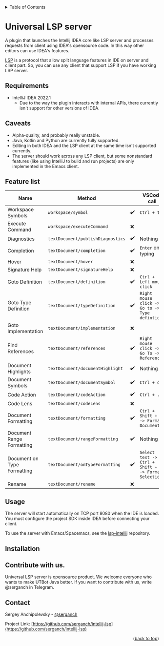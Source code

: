 <a name="readme-top"></a>

<details>
  <summary>Table of Contents</summary>
  <ol>
    <li><a href="#universal-lsp-server">Universal LSP server</a></li>
    <li><a href="#requirements">Requirements</a></li>
    <li><a href="#caveats">Caveats</a></li>
    <li><a href="#feature-list">Feature list</a></li>
    <li><a href="#usage">Usage</a></li>
    <li><a href="#installation">Installation</a></li>
    <li><a href="#contribute-with-us">Contribute with us</a></li>
    <li><a href="#contact">Contact</a></li>
  </ol>
</details>


# Universal LSP server

A plugin that launches the Intellij IDEA core like LSP server and processes requests from client using IDEA's opensource code.
In this way other editors can use IDEA's features.

[LSP](https://microsoft.github.io/language-server-protocol/specifications/lsp/3.17/specification/) is a protocol that allow split
language features in IDE on server and client part. So, you can use any client that support LSP if you have working LSP server.


## Requirements
- IntelliJ IDEA 2022.1
   + Due to the way the plugin interacts with internal APIs, 
     there currently isn't support for other versions of IDEA.


## Caveats
- Alpha-quality, and probably really unstable.
- Java, Kotlin and Python are currently fully supported.
- Editing in both IDEA and the LSP client at the same time isn't supported currently.
- The server should work across any LSP client, but some nonstandard features (like using IntelliJ to build and run projects) are only implemented in the Emacs client.

## Feature list

| Name                        | Method                            |                    | VSCode call                                           |
|-----------------------------|-----------------------------------|--------------------|-------------------------------------------------------|
| Workspace Symbols           | `workspace/symbol`                | :heavy_check_mark: | `Ctrl + t`                                            |
| Execute Command             | `workspace/executeCommand`        | :x:                |                                                       |
| Diagnostics                 | `textDocument/publishDiagnostics` | :heavy_check_mark: | Nothing                                               |
| Completion                  | `textDocument/completion`         | :heavy_check_mark: | `Enter` on typing                                     |
| Hover                       | `textDocument/hover`              | :x:                |                                                       |
| Signature Help              | `textDocument/signatureHelp`      | :x:                |                                                       |
| Goto Definition             | `textDocument/definition`         | :heavy_check_mark: | `Ctrl + Left mouse click`                             |
| Goto Type Definition        | `textDocument/typeDefinition`     | :heavy_check_mark: | `Right mouse click -> Go to -> Type defintion`        |
| Goto Implementation         | `textDocument/implementation`     | :x:                |                                                       |
| Find References             | `textDocument/references`         | :heavy_check_mark: | `Right mouse click -> Go To -> References`            |
| Document Highlights         | `textDocument/documentHighlight`  | :heavy_check_mark: | Nothing                                               |
| Document Symbols            | `textDocument/documentSymbol`     | :heavy_check_mark: | `Ctrl + o`                                            |
| Code Action                 | `textDocument/codeAction`         | :heavy_check_mark: | `Ctrl + .`                                            |
| Code Lens                   | `textDocument/codeLens`           | :x:                |                                                       |
| Document Formatting         | `textDocument/formatting`         | :heavy_check_mark: | `Ctrl + Shift + p -> Format Document`                 |
| Document Range Formatting   | `textDocument/rangeFormatting`    | :heavy_check_mark: | Nothing                                               |
| Document on Type Formatting | `textDocument/onTypeFormatting`   | :heavy_check_mark: | `Select text -> Ctrl + Shift + p -> Format Selection` |
| Rename                      | `textDocument/rename`             | :x:                |                                                       |


## Usage
The server will start automatically on TCP port 8080 when the IDE is loaded. 
You must configure the project SDK inside IDEA before connecting your client.

To use the server with Emacs/Spacemacs, see the [lsp-intellij](https://www.github.com/Ruin0x11/lsp-intellij) repository.

## Installation

## Contribute with us.

Universal LSP server is opensource product. We welcome everyone who wants to make UTBot Java better.
If you want to contribute with us, write @serganch in Telegram.

## Contact

Sergey Anchipolevsky - [@serganch](https://t.me/serganch)

Project Link: [https://github.com/serganch/intellij-lsp](https://github.com/serganch/intellij-lsp)

<p align="right">(<a href="#readme-top">back to top</a>)</p>
